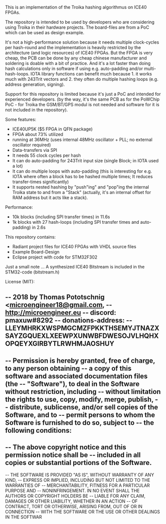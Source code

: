 

This is an implementation of the Troika hashing algorithmus on ICE40 FPGAs.

The repository is intended to be used by developers who are considering using Troika in their hardware projects. The board-files are from a PoC which can be used as design example.

It's not a high-performance solution because it needs multiple clock-cycles per hash-round and the implementation is heavily restricted by the architecture (and logic resources) of ICE40 FPGAs. But the FPGA is very cheap, the PCB can be done by any cheap chinese manufacturer and soldering is doable with a bit of practice. And it's a lot faster than doing hash calculations only in software if using e.g. auto-padding and/or multi-hash-loops. IOTA library functions can benefit much because 1. it works much with 243Trit vectors and 2. they often do multiple hashing loops (e.g. address generation, signing).

Support for this repository is limited because it's just a PoC and intended for experienced developers. (by the way, it's the same PCB as for the PoWChip PoC - for Troika the GSM/BT/GPS modul is not needed and software for it is not included in the repository).

Some features:
- ICE40UP5K ($5 FPGA in QFN package)
- FPGA about 73% utilized
- running at 36MHz (uses internal 48MHz oscillator + PLL; no external oscillator required)
- Data-transfers via SPI
- It needs 55 clock cycles per hash
- It can do auto-padding for 243Trit input size (single Block; in IOTA used a lot)
- It can do multiple loops with auto-padding (this is interesting for e.g. IOTA where often a block has to be hashed multiple times; It reduces transfer-times significantly)
- It supports nested hashing by "push"ing" and "pop"ing the internal Troika state to and from a "Stack" (actually, it's an internal offset for RAM address but it acts like a stack).

Performance:
- 10k blocks (including SPI transfer times) in 11.6s
- 1k blocks with 27 hash-loops (including SPI transfer times and auto-padding) in 2.6s

This repository contains:
- Radiant project files for ICE40 FPGAs with VHDL source files
- Example Board-Design
- Eclipse project with code for STM32F302

Just a small note ... A synthesized ICE40 Bitstream is included in the STM32-code (bitstream.h)

License (MIT):

-- 2018 by Thomas Pototschnig <microengineer18@gmail.com,
-- http://microengineer.eu
-- discord: pmaxuw#8292
-- donations-address: 
--     LLEYMHRKXWSPMGCMZFPKKTHSEMYJTNAZXSAYZGQUEXLXEEWPXUNWBFDWESOJVLHQHXOPQEYXGIRBYTLRWHMJAOSHUY
-- 
-- Permission is hereby granted, free of charge, to any person obtaining
-- a copy of this software and associated documentation files (the
-- "Software"), to deal in the Software without restriction, including
-- without limitation the rights to use, copy, modify, merge, publish,
-- distribute, sublicense, and/or sell copies of the Software, and to
-- permit persons to whom the Software is furnished to do so, subject to
-- the following conditions:
-- 
-- The above copyright notice and this permission notice shall be
-- included in all copies or substantial portions of the Software.
-- 
-- THE SOFTWARE IS PROVIDED "AS IS", WITHOUT WARRANTY OF ANY KIND,
-- EXPRESS OR IMPLIED, INCLUDING BUT NOT LIMITED TO THE WARRANTIES OF
-- MERCHANTABILITY, FITNESS FOR A PARTICULAR PURPOSE AND
-- NONINFRINGEMENT. IN NO EVENT SHALL THE AUTHORS OR COPYRIGHT HOLDERS BE
-- LIABLE FOR ANY CLAIM, DAMAGES OR OTHER LIABILITY, WHETHER IN AN ACTION
-- OF CONTRACT, TORT OR OTHERWISE, ARISING FROM, OUT OF OR IN CONNECTION
-- WITH THE SOFTWARE OR THE USE OR OTHER DEALINGS IN THE SOFTWAR
